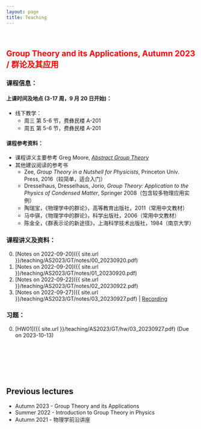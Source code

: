 ```yaml
---
layout: page
title: Teaching
---
```


<br />

## <span style="color: red">Group Theory and its Applications, Autumn 2023 / 群论及其应用</span>

### 课程信息：

#### 上课时间及地点 (3-17 周，9 月 20 日开始)：
- 线下教学：
  - 周三 第 5-6 节，费彝民楼 A-201 
  - 周五 第 5-6 节，费彝民楼 A-201

#### 课程参考资料：
  - 课程讲义主要参考 Greg Moore, [*Abstract Group Theory*](http://www.physics.rutgers.edu/~gmoore/618Spring2022/GroupTheory-Spring2022.html)
  - 其他建议阅读的参考书
    - Zee, _Group Theory in a Nutshell for Physicists_, Princeton Univ. Press, 2016（较简单，适合入门）
    - Dresselhaus, Dresselhaus, Jorio, _Group Theory: Application to the Physics of Condensed Matter_, Springer 2008（包含较多物理应用实例）
    - 陶瑞宝，《物理学中的群论》，高等教育出版社，2011（常用中文教材）
    - 马中骐，《物理学中的群论》，科学出版社，2006（常用中文教材）
    - 陈金全，《群表示论的新途径》，上海科学技术出版社，1984（南京大学）

### 课程讲义及资料：
   0. [Notes on 2022-09-20]({{ site.url }}/teaching/AS2023/GT/notes/00_20230920.pdf)
   1. [Notes on 2022-09-20]({{ site.url }}/teaching/AS2023/GT/notes/01_20230920.pdf)
   2. [Notes on 2022-09-22]({{ site.url }}/teaching/AS2023/GT/notes/02_20230922.pdf)
   3. [Notes on 2022-09-27]({{ site.url }}/teaching/AS2023/GT/notes/03_20230927.pdf) \| [Recording](https://meeting.tencent.com/v2/cloud-record/share?id=7d62b795-d821-4f72-9fc0-c1c611793986&from=3)

### 习题：
  0. [HW01]({{ site.url }}/teaching/AS2023/GT/hw/03_20230927.pdf) (Due on 2023-10-13)


<br />
<br />
<br />
<br />
<br />

## Previous lectures
 - Autumn 2023 - Group Theory and its Applications
 - Summer 2022 - Introduction to Group Theory in Physics
 - Autumn 2021 - 物理学前沿讲座
